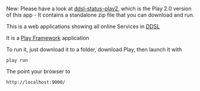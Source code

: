 
New: Please have a look at [ddsl-status-play2](https://github.com/mbknor/ddsl-status-play2/), which is the Play 2.0 version of this app - It contains a standalone zip file that you can download and run.

This is a web applications showing all online Services in [DDSL](https://github.com/mbknor/ddsl)

It is a [Play Framework](http://www.playframework.org/) application


To run it, just download it to a folder, download Play, then launch it with

	play run

The point your browser to

	http://localhost:9000/
	

	